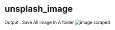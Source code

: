 # unsplash_image
Output :
Save All Image In A folder
![image scraped](https://user-images.githubusercontent.com/93108145/237025098-86d4b631-c93d-4759-872e-6dbf84dbfe92.jpg)
